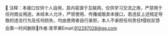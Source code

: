 🍏 注释：本接口仅供个人自用，其内容源于互联网，仅供学习交流之用，严禁用于任何商业用途。未经本人允许，严禁使用、传播或贩卖本接口，若违反上述规定导致的违法行为及任何损失，均由使用者自行承担，本人不承担任何责任❗️侵权反馈会第一时间删除🍏作者:青苹果Email:912297028@qq.com
